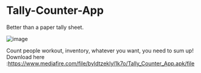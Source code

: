 # Tally-Counter-App

Better than a paper tally sheet.

![image](https://user-images.githubusercontent.com/75271300/148032134-1483a7f3-d4e8-47f4-a0f0-fda59372f9a3.png)

Count people workout, inventory, whatever you want, you need to sum up!
Download here :https://www.mediafire.com/file/byldtzeklyl1k7o/Tally_Counter_App.apk/file

